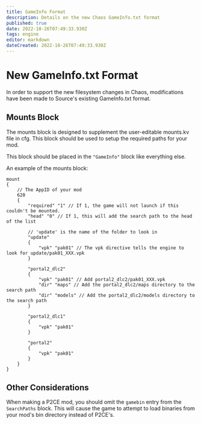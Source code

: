 ```yaml
---
title: GameInfo Format
description: Details on the new Chaos GameInfo.txt format
published: true
date: 2022-10-26T07:49:33.930Z
tags: engine
editor: markdown
dateCreated: 2022-10-26T07:49:33.930Z
---
```


# New GameInfo.txt Format

In order to support the new filesystem changes in Chaos, modifications have been
made to Source's existing GameInfo.txt format.

## Mounts Block

The mounts block is designed to supplement the user-editable mounts.kv file in
cfg. This block should be used to setup the required paths for your mod.

This block should be placed in the `"GameInfo"` block like everything else.

An example of the mounts block:

```
mount
{
	// The AppID of your mod
	620
	{
		"required" "1" // If 1, the game will not launch if this couldn't be mounted.
		"head" "0" // If 1, this will add the search path to the head of the list

		// 'update' is the name of the folder to look in
		"update"
		{
			"vpk" "pak01" // The vpk directive tells the engine to look for update/pak01_XXX.vpk
		}

		"portal2_dlc2"
		{
			"vpk" "pak01" // Add portal2_dlc2/pak01_XXX.vpk
			"dir" "maps" // Add the portal2_dlc2/maps directory to the search path
			"dir" "models" // Add the portal2_dlc2/models directory to the search path
		}

		"portal2_dlc1"
		{
			"vpk" "pak01"
		}

		"portal2"
		{
			"vpk" "pak01"
		}
	}
}
```

## Other Considerations

When making a P2CE mod, you should omit the `gamebin` entry from the
`SearchPaths` block. This will cause the game to attempt to load binaries from
your mod's bin directory instead of P2CE's.
